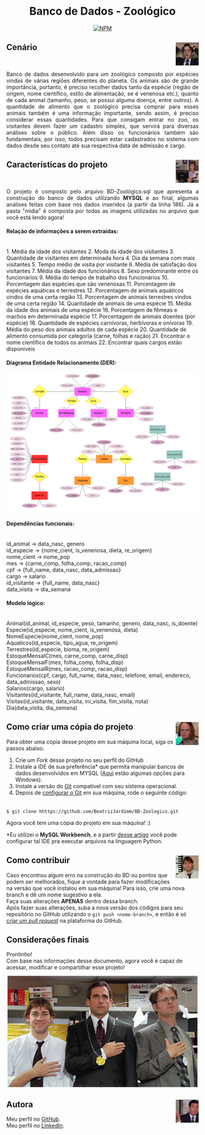 <div align="center">

# Banco de Dados - Zoológico

[![NPM](https://img.shields.io/npm/l/react)](https://github.com/BeatrizJardimm/BD-Zoologico/blob/develop/LICENSE)
  
</div>

## Cenário <img src="./midia/ryanQ.jpg" alt="Pam de The Office" width="60" height="60" align="right">
<br>

<p align="justify">
    Banco de dados desenvolvido para um zoológico composto por espécies vindas de várias regiões diferentes do planeta. Os animais são de grande importância, portanto, é preciso recolher dados tanto da espécie (região de origem, nome científico, estilo de alimentação, se é venenosa  etc.), quanto de cada animal (tamanho, peso, se possui alguma doença, entre outros). A quantidade de alimento que o zoológico precisa comprar para esses animais também é uma informação importante, sendo assim, é preciso considerar essas quantidades.
    Para que consigam entrar no zoo, os visitantes devem fazer um cadastro simples, que servirá para diversas análises sobre o público.
    Além disso os funcionários também são fundamentais, por isso, todos precisam estar cadastrados no sistema com dados desde seu contato até  sua respectiva data de admissão e cargo.
</p>

## Características do projeto <img src="./midia/pamQ.jpg" alt="Pam de The Office" width="60" height="60" align="right">
<br>

<p align="justify">
    O projeto é composto pelo arquivo BD-Zoológico.sql que apresenta a construção do banco de dados utilizando <b>MYSQL</b> e ao final, algumas análises feitas com base nos dados inseridos (a partir da linha 186). Já a pasta "midia" é composta por todas as imagens utilizadas no arquivo que você está lendo agora!
</p>

#### Relação de informações a serem extraídas:
<br>
1.	Média da idade dos visitantes
2.	Moda da idade dos visitantes
3.	Quantidade de visitantes em determinada hora
4.	Dia da semana com mais visitantes
5.	Tempo médio de visita por visitante
6.	Média de satisfação dos visitantes
7.	Média da idade dos funcionários
8.	Sexo predominante entre os funcionários
9.	Média do tempo de trabalho dos funcionários
10.	Porcentagem das espécies que são venenosas
11.	Porcentagem de espécies aquáticas e terrestres
12.	Porcentagem de animais aquáticos vindos de uma certa região
13.	Porcentagem de animais terrestres vindos de uma certa região
14.	Quantidade de animais de uma espécie
15.	Média da idade dos animais de uma espécie
16.	Porcentagem de fêmeas e machos em determinada espécie
17.	Porcentagem de animais doentes (por espécie)
18.	Quantidade de espécies carnívoras, herbívoras e onívoras
19.	Média do peso dos animais adultos de cada espécie
20.	Quantidade de alimento consumida por categoria (carne, folhas e ração)
21.	Encontrar o nome científico de todos os animais
22.	Encontrar quais cargos estão disponíveis

#### Diagrama Entidade Relacionamento (DER):

<div align="center">

![Diagrama Entidade Relacionamento](./midia/der.png)

</div>

#### Dependências funcionais:
<br>
id_animal → data_nasc, genero
<br>
id_especie → {nome_cient, is_venenosa, dieta, re_origem}
<br>
nome_cient → nome_pop
<br>
mes → {carne_comp, folha_comp, racao_comp}
<br>
cpf → {full_name, data_nasc, data_admissao}
<br>
cargo → salario
<br>
id_visitante → {full_name, data_nasc}
<br>
data_visita → dia_semana

#### Modelo lógico:
<br>
Animal(id_animal, id_especie, peso, tamanho, genero, data_nasc, is_doente)
<br>
Especie(id_especie, nome_cient, is_venenosa, dieta)
<br>
NomeEspecie(nome_cient, nome_pop)
<br>
Aquaticos(id_especie, tipo_agua, re_origem)
<br>
Terrestres(id_especie, bioma, re_origem)
<br>
EstoqueMensalC(mes, carne_comp, carne_disp)
<br>
EstoqueMensalF(mes, folha_comp, folha_disp)
<br>
EstoqueMensalR(mes, racao_comp, racao_disp)
<br>
Funcionarios(cpf, cargo, full_name, data_nasc, telefone, email, endereco, data_admissao, sexo)
<br>
Salarios(cargo, salario)
<br>
Visitantes(id_visitante, full_name, data_nasc, email)
<br>
Visitas(id_visitante, data_visita, ini_visita, fim_visita, nota)
<br>
Dia(data_visita, dia_semana)

## <img src="./midia/dwightQ.jpg" alt="Dwight de The Office" width="60" height="60" align="right"> Como criar uma cópia do projeto

Para obter uma cópia desse projeto em sua máquina local, siga os passos abaixo:

1. Crie um *Fork* desse projeto no seu perfil do GitHub
2. Instale a IDE de sua preferência* que permita manipular bancos de dados desenvolvidos em MYSQL ([Aqui](https://www.eversql.com/top-7-mysql-gui-tools-for-windows/) estão algumas opções para Windows).
3. Instale a versão do [Git](https://git-scm.com/downloads) compatível com seu sistema operacional.
4. Depois de [configurar o Git](https://www.youtube.com/watch?v=UBAX-13g8OM) em sua máquina, rode o seguinte código:

<code>
$ git clone hhttps://github.com/BeatrizJardimm/BD-Zoologico.git
</code>

Agora você tem uma cópia do projeto em sua máquina! :)

*Eu utilizei o **MySQL Workbench**, e a partir [desse artigo](https://www.devmedia.com.br/instalando-e-configurando-a-nova-versao-do-mysql/25813) você pode configurar tal IDE pra executar arquivos na linguagem Python.

## <img src="./midia/jim.jpg" alt="Jim de The Office" width="60" height="60" align="right"> Como contribuir

Caso encontrou algum erro na construção do BD ou pontos que podem ser melhorados, fique a vontade para fazer modificações na versão que você instalou em sua máquina! Para isso, crie uma nova branch e dê um nome sugestivo a ela.
<br>
Faça suas alterações **APENAS** dentro dessa branch.
<br>
Após fazer suas alterações, suba a nova versão dos códigos para seu repositório no GitHub utilizando o ```git push <nome-branch>```, e então é só [criar um *pull request*](https://docs.github.com/pt/pull-requests/collaborating-with-pull-requests/proposing-changes-to-your-work-with-pull-requests/creating-a-pull-request) na plataforma do GitHub.

## Considerações finais

Prontinho!
<br>
Com base nas informações desse documento, agora você é capaz de acessar, modificar e compartilhar esse projeto!
<br>

<div align="center">

![Olimpíadas The Office](./midia/gifMedalhas.gif)

</div>

## <img src="./midia/michaelQ.jpeg" alt="Michael de The Office" width="60" height="60" align="right"> Autora

Meu perfil no [GitHub](https://github.com/BeatrizJardimm).
<br>
Meu perfil no [LinkedIn](https://www.linkedin.com/in/paula-beatriz-jardim-11882521a/).
